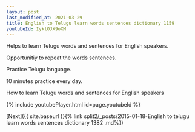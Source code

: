 ```yaml
---
layout: post
last_modified_at: 2021-03-29
title: English to Telugu learn words sentences dictionary 1159 
youtubeId: IyklOJX9oXM
---
```

 
 
Helps to learn Telugu words and sentences for English speakers.

Opportunitiy to repeat the words sentences. 

Practice Telugu language. 
 
10 minutes practice every day. 
 
How to learn Telugu words and sentences for English speakers 
 
{% include youtubePlayer.html id=page.youtubeId %}
 
 
[Next]({{ site.baseurl }}{% link  split2/_posts/2015-01-18-English to telugu learn words sentences dictionary 1382 .md%})
 
